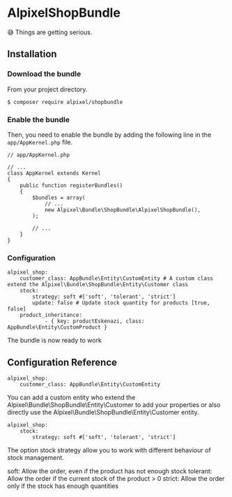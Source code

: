 # AlpixelShopBundle
:sweat_smile: Things are getting serious.


## Installation

### Download the bundle

From your project directory.
```
$ composer require alpixel/shopbundle
```

### Enable the bundle
Then, you need to enable the bundle by adding the following line in the ```app/AppKernel.php``` file.
```
// app/AppKernel.php

// ...
class AppKernel extends Kernel
{
    public function registerBundles()
    {
        $bundles = array(
            // ...
            new Alpixel\Bundle\ShopBundle\AlpixelShopBundle(),
        );

        // ...
    }
}
```
### Configuration

```
alpixel_shop:
    customer_class: AppBundle\Entity\CustomEntity # A custom class extend the Alpixel\Bundle\ShopBundle\Entity\Customer class
    stock:
        strategy: soft #['soft', 'tolerant', 'strict']
        update: false # Update stock quantity for products [true, false]
    product_inheritance:
            - { key: productEskenazi, class: AppBundle\Entity\CustomProduct }
```

The bundle is now ready to work

## Configuration Reference

```
alpixel_shop:
    customer_class: AppBundle\Entity\CustomEntity
```
You can add a custom entity who extend the Alpixel\Bundle\ShopBundle\Entity\Customer to add your properties or also directly use the Alpixel\Bundle\ShopBundle\Entity\Customer entity.

```
alpixel_shop:
    stock:
        strategy: soft #['soft', 'tolerant', 'strict']
```
The option stock strategy allow you to work with different behaviour of stock management.

soft: Allow the order, even if the product has not enough stock
tolerant: Allow the order if the current stock of the product > 0
strict: Allow the order only if the stock has enough quantities

